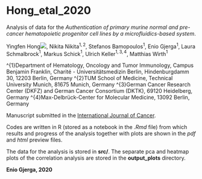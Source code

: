 # Hong_etal_2020
Analysis of data for the *Authentication of primary murine normal and pre-cancer hematopoietic progenitor cell lines by a 
microfluidics-based system*. 

Yingfen Hong<img src="https://latex.codecogs.com/svg.latex?\Large&space;^{1,2}"/>, Nikita Nikita$^{1,2}$, Stefanos Bamopoulos$^{1}$, Enio Gjerga$^{1}$, Laura Schmalbrock$^{1}$, Markus Schick$^{1}$, Ulrich Keller$^{1,3,4}$, Matthias Wirth$^{1}$

^{1}Department of Hematology, Oncology and Tumor Immunology, Campus Benjamin Franklin, Charité - Universitätsmedizin Berlin, Hindenburgdamm 30, 12203 Berlin, Germany
^{2}TUM School of Medicine, Technical University Munich, 81675 Munich, Germany
^{3}German Cancer Research Center (DKFZ) and German Cancer Consortium (DKTK), 69120 Heidelberg, Germany
^{4}Max-Delbrück-Center for Molecular Medicine, 13092 Berlin, Germany

Manuscript submitted in the [International Journal of Cancer](https://onlinelibrary.wiley.com/journal/10970215).

Codes are written in R (stored as a notebook in the *.Rmd* file) from which results and progress of the analysis together with plots are
shown in the *pdf* and *html* preview files. 

The data for the analysis is stored in **src/**.
The separate pca and heatmap plots of the correlation analysis are stored in the **output_plots** directory.

**Enio Gjerga, 2020**
